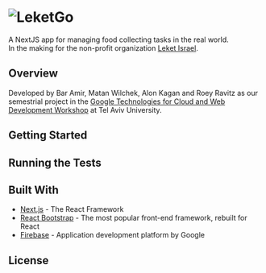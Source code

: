 # ![LeketGo](https://firebasestorage.googleapis.com/v0/b/leketgo.appspot.com/o/Asset%202%401.5x.png?alt=media&token=a4303fbe-414a-433c-a3ef-8ff573efb6b4)

A NextJS app for managing food collecting tasks in the real world.<br>
In the making for the non-profit organization [Leket Israel](https://www.leket.org/en/).

## Overview

Developed by Bar Amir, Matan Wilchek, Alon Kagan and Roey Ravitz as our semestrial project in the [Google Technologies for Cloud and Web Development Workshop](https://sites.google.com/site/cloudweb18b/) at Tel Aviv University.

## Getting Started
## Running the Tests
## Built With
* [Next.js](https://github.com/zeit/next.js) - The React Framework
* [React Bootstrap](https://github.com/react-bootstrap/react-bootstrap) - The most popular front-end framework, rebuilt for React
* [Firebase](https://firebase.google.com/) - Application development platform by Google

## License
